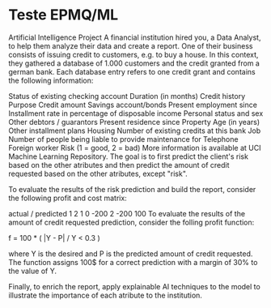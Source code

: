 # Teste EPMQ/ML
Artificial Intelligence Project
A financial institution hired you, a Data Analyst, to help them analyze their data and create a report. One of their business consists of issuing credit to customers, e.g. to buy a house. In this context, they gathered a database of 1.000 customers and the credit granted from a german bank. Each database entry refers to one credit grant and contains the following information:

Status of existing checking account
Duration (in months)
Credit history
Purpose
Credit amount
Savings account/bonds
Present employment since
Installment rate in percentage of disposable income
Personal status and sex
Other debtors / guarantors
Present residence since
Property
Age (in years)
Other installment plans
Housing
Number of existing credits at this bank
Job
Number of people being liable to provide maintenance for
Telephone
Foreign worker
Risk (1 = good, 2 = bad)
More information is available at UCI Machine Learning Repository. The goal is to first predict the client's risk based on the other atributes and then predict the amount of credit requested based on the other atributes, except "risk".

To evaluate the results of the risk prediction and build the report, consider the following profit and cost matrix:

actual / predicted	1	2
1	0	-200
2	-200	100
To evaluate the results of the amount of credit requested prediction, consider the folling profit function:

f = 100 * ( |Y - P| / Y < 0.3 )

where Y is the desired and P is the predicted amount of credit requested. The function assigns 100$ for a correct prediction with a margin of 30% to the value of Y.

Finally, to enrich the report, apply explainable AI techniques to the model to illustrate the importance of each atribute to the institution.
